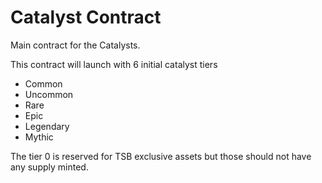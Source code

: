 # Catalyst Contract

Main contract for the Catalysts.

This contract will launch with 6 initial catalyst tiers

- Common
- Uncommon
- Rare
- Epic
- Legendary
- Mythic

The tier 0 is reserved for TSB exclusive assets but those should not have any
supply minted.
